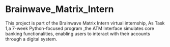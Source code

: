 # Brainwave_Matrix_Intern
This project is part of the Brainwave Matrix Intern virtual internship, As Task 1,a 7-week Python-focused program ,the ATM Interface simulates core banking functionalities, enabling users to interact with their accounts through a digital system.
